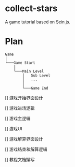 # collect-stars

A game tutorial based on Sein.js.

# Plan

```
Game
│
└───Game Start
    │
    └───Main Level
        │   Sub Level
        │   ...
        │
        └───Game End

```

[] 游戏开始界面设计

[] 游戏进场逻辑

[] 游戏主逻辑

[] 游戏UI

[] 游戏解算界面设计

[] 游戏结束和解算逻辑

[] 教程文档攥写
